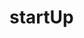 # startUp
<html>
<head>
<script type = "text/javascript">
   
 var a;
 var temp;
 var vals = [50,40,30,20,10,15];
for(a=0;a<vals.length;)
{
if(vals[a] < vals[a-1])
{
temp=vals[a];
vals[a]=vals[a-1];
vals[a-1]=temp;
a--;
}
else{
a++;}
}


for(a=0;a<vals.length;a++)
    {
       document.write( vals[a]+ " "); 
     }

</script>
</head>
</html>
